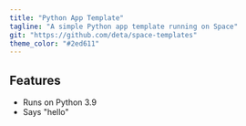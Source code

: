 ```yaml
---
title: "Python App Template"
tagline: "A simple Python app template running on Space"
git: "https://github.com/deta/space-templates"
theme_color: "#2ed611"
---
```


## Features

- Runs on Python 3.9
- Says "hello"
